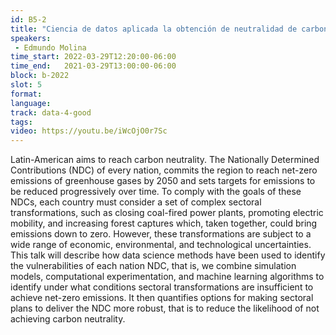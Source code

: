 ```yaml
---
id: B5-2
title: "Ciencia de datos aplicada la obtención de neutralidad de carbono en Latinoamérica"
speakers:
 - Edmundo Molina
time_start: 2022-03-29T12:20:00-06:00
time_end:   2021-03-29T13:00:00-06:00
block: b-2022
slot: 5
format: 
language: 
track: data-4-good
tags:
video: https://youtu.be/iWcOjO0r7Sc
---
```


Latin-American aims to reach carbon neutrality. The Nationally Determined Contributions (NDC) of every nation, commits the region to reach net-zero emissions of greenhouse gases by 2050 and sets targets for emissions to be reduced progressively over time. To comply with the goals of these NDCs, each country must consider a set of complex sectoral transformations, such as closing coal-fired power plants, promoting electric mobility, and increasing forest captures which, taken together, could bring emissions down to zero. However, these transformations are subject to a wide range of economic, environmental, and technological uncertainties. This talk will describe how data science methods have been used to identify the vulnerabilities of each nation NDC, that is, we combine simulation models, computational experimentation, and machine learning algorithms to identify under what conditions sectoral transformations are insufficient to achieve net-zero emissions. It then quantifies options for making sectoral plans to deliver the NDC more robust, that is to reduce the likelihood of not achieving carbon neutrality.
